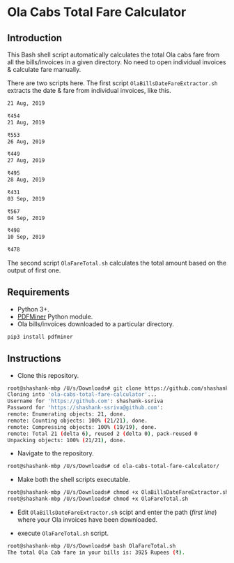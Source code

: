 # Ola Cabs Total Fare Calculator

## Introduction
This Bash shell script automatically calculates the total Ola cabs fare from all the bills/invoices in a given directory. No need to open individual invoices & calculate fare manually.

There are two scripts here. The first script ``OlaBillsDateFareExtractor.sh`` extracts the date & fare from individual invoices, like this.

```bash
21 Aug, 2019

₹454
21 Aug, 2019

₹553
26 Aug, 2019

₹449
27 Aug, 2019

₹495
28 Aug, 2019

₹431
03 Sep, 2019

₹567
04 Sep, 2019

₹498
10 Sep, 2019

₹478
```
The second script ``OlaFareTotal.sh`` calculates the total amount based on the output of first one.

## Requirements
* Python 3+.
* [PDFMiner](https://pypi.org/project/pdfminer/) Python module.
* Ola bills/invoices downloaded to a particular directory.

```bash
pip3 install pdfminer
```
## Instructions
* Clone this repository.

```bash
root@shashank-mbp /U/s/Downloads# git clone https://github.com/shashank-ssriva/ola-cabs-total-fare-calculator.git
Cloning into 'ola-cabs-total-fare-calculator'...
Username for 'https://github.com': shashank-ssriva
Password for 'https://shashank-ssriva@github.com':
remote: Enumerating objects: 21, done.
remote: Counting objects: 100% (21/21), done.
remote: Compressing objects: 100% (19/19), done.
remote: Total 21 (delta 6), reused 2 (delta 0), pack-reused 0
Unpacking objects: 100% (21/21), done.
```
* Navigate to the repository.

```bash
root@shashank-mbp /U/s/Downloads# cd ola-cabs-total-fare-calculator/
```
* Make both the shell scripts executable.

```bash
root@shashank-mbp /U/s/Downloads# chmod +x OlaBillsDateFareExtractor.sh
root@shashank-mbp /U/s/Downloads# chmod +x OlaFareTotal.sh
```
* Edit ``OlaBillsDateFareExtractor.sh`` scipt and enter the path (*first line*) where your Ola invoices have been downloaded.

* execute ``OlaFareTotal.sh`` script.

```bash
root@shashank-mbp /U/s/Downloads# bash OlaFareTotal.sh
The total Ola Cab fare in your bills is: 3925 Rupees (₹).
```
